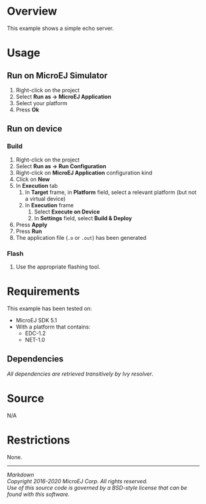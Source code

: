 # Overview

This example shows a simple echo server.

# Usage

## Run on MicroEJ Simulator

1. Right-click on the project
2. Select **Run as -> MicroEJ Application**
3. Select your platform 
4. Press **Ok**

## Run on device

### Build

1. Right-click on the project
2. Select **Run as -> Run Configuration** 
3. Right-click on **MicroEJ Application** configuration kind
4. Click on **New**
5. In **Execution** tab
    1. In **Target** frame, in **Platform** field, select a relevant platform (but not a virtual device)
    2. In **Execution** frame
        1. Select **Execute on Device**
        2. In **Settings** field, select **Build & Deploy**
6. Press **Apply**
7. Press **Run**
8. The application file (`.o` or `.out`) has been generated

### Flash

1. Use the appropriate flashing tool.

# Requirements

This example has been tested on:

* MicroEJ SDK 5.1
* With a platform that contains:
    * EDC-1.2
    * NET-1.0

## Dependencies

_All dependencies are retrieved transitively by Ivy resolver_.

# Source

N/A

# Restrictions

None.
 
---  
_Markdown_   
_Copyright 2016-2020 MicroEJ Corp. All rights reserved._  
_Use of this source code is governed by a BSD-style license that can be found with this software._